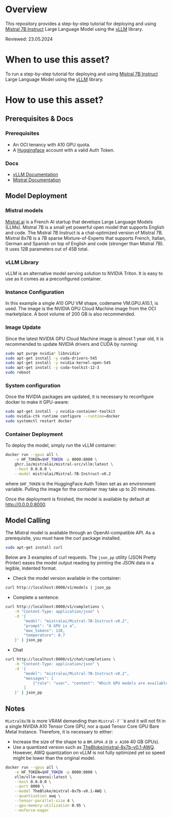 # Overview

This repository provides a step-by-step tutorial for deploying and using [Mistral 7B Instruct](https://mistral.ai/technology/#models) Large Language Model using the [vLLM](https://github.com/vllm-project/vllm?tab=readme-ov-file) library.

Reviewed: 23.05.2024

# When to use this asset?

To run a step-by-step tutorial for deploying and using [Mistral 7B Instruct](https://mistral.ai/technology/#models) Large Language Model using the [vLLM](https://github.com/vllm-project/vllm?tab=readme-ov-file) library.

# How to use this asset?

## Prerequisites & Docs

### Prerequisites

* An OCI tenancy with A10 GPU quota.
* A [Huggingface](https://huggingface.co/) account with a valid Auth Token.

### Docs

* [vLLM Documentation](https://docs.vllm.ai/en/latest/)
* [Mistral Documentation](https://docs.mistral.ai/)

## Model Deployment

### Mistral models

[Mistral.ai](https://mistral.ai/) is a French AI startup that develops Large Language Models (LLMs). Mistral 7B is a small yet powerful open model that supports English and code. The Mistral 7B Instruct is a chat-optimized version of Mistral 7B. Mixtral 8x7B is a 7B sparse Mixture-of-Experts that supports French, Italian, German and Spanish on top of English and code (stronger than Mistral 7B). It uses 12B parameters out of 45B total.

### vLLM Library

vLLM is an alternative model serving solution to NVIDIA Triton. It is easy to use as it comes as a preconfigured container.

### Instance Configuration

In this example a single A10 GPU VM shape, codename VM.GPU.A10.1, is used. The image is the NVIDIA GPU Cloud Machine image from the OCI marketplace. A boot volume of 200 GB is also recommended.

### Image Update

Since the latest NVIDIA GPU Cloud Machine image is almost 1 year old, it is recommended to update NVIDIA drivers and CUDA by running:

```bash
sudo apt purge nvidia* libnvidia*
sudo apt-get install -y cuda-drivers-545
sudo apt-get install -y nvidia-kernel-open-545
sudo apt-get install -y cuda-toolkit-12-3
sudo reboot
```

### System configuration

Once the NVIDIA packages are updated, it is necessary to reconfigure docker to make it GPU-aware:

```bash
sudo apt-get install -y nvidia-container-toolkit
sudo nvidia-ctk runtime configure --runtime=docker
sudo systemctl restart docker
```

### Container Deployment

To deploy the model, simply run the vLLM container:

```bash
docker run --gpus all \
    -e HF_TOKEN=$HF_TOKEN -p 8000:8000 \
    ghcr.io/mistralai/mistral-src/vllm:latest \
    --host 0.0.0.0 \
    --model mistralai/Mistral-7B-Instruct-v0.2
```

where `$HF_TOKEN` is the HuggingFace Auth Token set as an environment variable. Pulling the image for the container may take up to 20 minutes.

Once the deployment is finished, the model is available by default at http://0.0.0.0:8000.

## Model Calling

The Mistral model is available through an OpenAI-compatible API. As a prerequisite, you must have the curl package installed.

```bash
sudo apt-get install curl
```

Below are 3 examples of curl requests. The `json_pp` utility (JSON Pretty Printer) eases the model output reading by printing the JSON data in a legible, indented format.

* Check the model version available in the container:

```bash
curl http://localhost:8000/v1/models | json_pp
```

* Complete a sentence:

```bash
curl http://localhost:8000/v1/completions \
    -H "Content-Type: application/json" \
    -d '{
        "model": "mistralai/Mistral-7B-Instruct-v0.2",
        "prompt": "A GPU is a",
        "max_tokens": 128,
        "temperature": 0.7
    }' | json_pp
```

* Chat

```bash
curl http://localhost:8000/v1/chat/completions \
    -H "Content-Type: application/json" \
    -d '{
        "model": "mistralai/Mistral-7B-Instruct-v0.2",
        "messages": [
            {"role": "user", "content": "Which GPU models are available on Oracle Cloud Infrastructure?"}
        ]
    }' | json_pp
```

## Notes

`Mixtral8x7B` is more VRAM demanding than `Mistral-7``B` and it will not fit in a single NVIDIA A10 Tensor Core GPU, nor a quad Tensor Core GPU Bare Metal Instance. Therefore, it is necessary to either:

* Increase the size of the shape to a `BM.GPU4.8` (`8 x A100` 40 GB GPUs).
* Use a quantized version such as [TheBloke/mixtral-8x7b-v0.1-AWQ](https://huggingface.co/TheBloke/mixtral-8x7b-v0.1-AWQ). However, AWQ quantization on vLLM is not fully optimized yet so speed might be lower than the original model.

```bash
docker run --gpus all \
    -e HF_TOKEN=$HF_TOKEN -p 8000:8000 \
    vllm/vllm-openai:latest \
    --host 0.0.0.0 \
    --port 8000 \
    --model TheBloke/mixtral-8x7b-v0.1-AWQ \
    --quantization awq \
    --tensor-parallel-size 4 \
    --gpu-memory-utilization 0.95 \
    --enforce-eager
```
